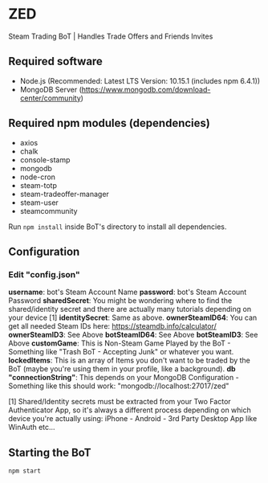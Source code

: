 # ZED

Steam Trading BoT | Handles Trade Offers and Friends Invites


## Required software

* Node.js (Recommended: Latest LTS Version: 10.15.1 (includes npm 6.4.1))
* MongoDB Server (https://www.mongodb.com/download-center/community)

## Required npm modules (dependencies)

* axios
* chalk
* console-stamp
* mongodb
* node-cron
* steam-totp
* steam-tradeoffer-manager
* steam-user
* steamcommunity

Run `npm install` inside BoT's directory to install all dependencies.

## Configuration

### Edit "config.json"

**username**: bot's Steam Account Name
**password**: bot's Steam Account Password
**sharedSecret**: You might be wondering where to find the shared/identity secret and there are actually many tutorials depending on your device [1]
**identitySecret**: Same as above.
**ownerSteamID64**: You can get all needed Steam IDs here: https://steamdb.info/calculator/
**ownerSteamID3**: See Above
**botSteamID64**: See Above
**botSteamID3**: See Above
**customGame**: This is Non-Steam Game Played by the BoT - Something like "Trash BoT - Accepting Junk" or whatever you want.
**lockedItems**: This is an array of Items you don't want to be traded by the BoT (maybe you're using them in your profile, like a background).
**db "connectionString"**: This depends on your MongoDB Configuration - Something like this should work: "mongodb://localhost:27017/zed"


[1] Shared/Identity secrets must be extracted from your Two Factor Authenticator App, so it's always a different process depending on which device
you're actually using: iPhone - Android - 3rd Party Desktop App like WinAuth etc...

## Starting the BoT

`npm start`